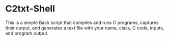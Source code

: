 # C2txt-Shell
This is a simple Bash script that compiles and runs C programs, captures their output, and generates a text file with your name, class, C code, inputs, and program output.
